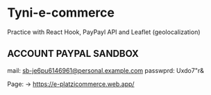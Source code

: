 # Tyni-e-commerce
Practice with React Hook, PayPayl API and Leaflet (geolocalization)

## ACCOUNT PAYPAL SANDBOX 

mail: sb-je6pu6146961@personal.example.com
passwprd: Uxdo7"r&

Page: -> https://e-platzicommerce.web.app/
